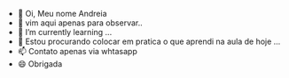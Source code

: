 - 👋 Oi, Meu nome Andreia
- 👀 vim aqui apenas para observar..
- 🌱 I’m currently learning ...
- 💞️ Estou procurando colocar em pratica o que aprendi na aula de hoje  ...
- 📫 Contato apenas via whtasapp
- 😄 Obrigada

  
<!---
Andreia0802/Andreia0802 is a ✨ special ✨ repository because its `README.md` (this file) appears on your GitHub profile.
You can click the Preview link to take a look at your changes.
--->
